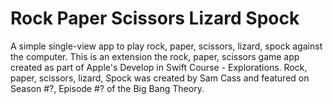 #  Rock Paper Scissors Lizard Spock
A simple single-view app to play rock, paper, scissors, lizard, spock against the computer. This is an extension the rock, paper, scissors game app created as part of Apple's Develop in Swift Course - Explorations. Rock, paper, scissors, lizard, Spock was created by Sam Cass and featured on Season #?, Episode #? of the Big Bang Theory.

